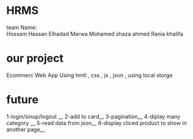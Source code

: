 # HRMS
team Name: <br>
Hossam Hassan Elhadad 
Marwa Mohamed
shaza ahmed
Rania khalifa

 # our project 
Ecommerc Web App Using hmtl , css , js , json , using local storge

# future
1-login/sinup/logout __
2-add to card__
3-pagination__
4-diplay many category __
5-read data from json__
6-display cliced product to show in another page__
